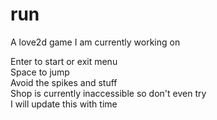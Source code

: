 # run  
A love2d game I am currently working on  
  
Enter to start or exit menu  
Space to jump  
Avoid the spikes and stuff  
Shop is currently inaccessible so don't even try  
I will update this with time
